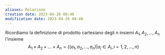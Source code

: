 ```yaml
---
aliases: Relazione
creation date: 2023-04-26 08:48
modification date: 2023-04-26 08:48
---
```


Ricordiamo la definizione di prodotto cartesiano degli $n$ insiemi $A_{1},A_{2},\dots,A_{n}$ l'insieme
$$ A_{1} \times A_{2} \times \dots \times A_{n} = \left\{ (a_{1},a_{2},\dots,a_{n}) | a_{i} \in A_{i}, i = 1,2,\dots,n \right\}  $$

